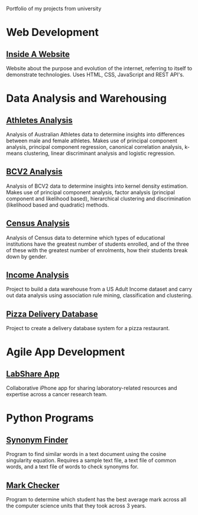 Portfolio of my projects from university

# Web Development
## [Inside A Website](https://github.com/gregoryedmonds/InsideAWebsite)
Website about the purpose and evolution of the internet, referring to itself to demonstrate technologies.
Uses HTML, CSS, JavaScript and REST API's.

# Data Analysis and Warehousing
## [Athletes Analysis](https://github.com/gregoryedmonds/AthletesAnalysis)
Analysis of Australian Athletes data to determine insights into differences between male and female athletes.
Makes use of principal component analysis, principal component regression, canonical correlation analysis, k-means clustering, linear discriminant analysis and logistic regression.

## [BCV2 Analysis](https://github.com/gregoryedmonds/BCV2Analysis)
Analysis of BCV2 data to determine insights into kernel density estimation.
Makes use of principal component analysis, factor analysis (principal component and likelihood based), hierarchical clustering and discrimination (likelihood based and quadratic) methods.

## [Census Analysis](https://github.com/gregoryedmonds/CensusAnalysis)
Analysis of Census data to determine which types of educational institutions have the greatest number of students enrolled, and of the three of these with the greatest number of enrolments, how their students break down by gender.

## [Income Analysis](https://github.com/gregoryedmonds/IncomeAnalysis)
Project to build a data warehouse from a US Adult Income dataset and carry out data analysis using association rule mining, classification and clustering.

## [Pizza Delivery Database](https://github.com/gregoryedmonds/PizzaDeliveryDatabase)
Project to create a delivery database system for a pizza restaurant.

# Agile App Development
## [LabShare App](https://github.com/gregoryedmonds/LabShare-App)
Collaborative iPhone app for sharing laboratory-related resources and expertise across a cancer research team.

# Python Programs
## [Synonym Finder](https://github.com/gregoryedmonds/SynonymFinder)
Program to find similar words in a text document using the cosine singularity equation.
Requires a sample text file, a text file of common words, and a text file of words to check synonyms for.

## [Mark Checker](https://github.com/gregoryedmonds/MarkChecker)
Program to determine which student has the best average mark across all the computer science units that they took across 3 years.
